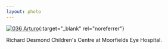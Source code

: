 ```yaml
---
layout: photo
---
```


[![036 Arturo](https://c2.staticflickr.com/4/3673/20089446002_98c0182eb6_b.jpg)](https://www.flickr.com/photos/131440297@N08/20089446002/){:target="_blank" rel="noreferrer"}

Richard Desmond Children's Centre at Moorfields Eye Hospital.
